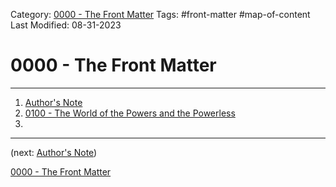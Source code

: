 Category: [0000 - The Front Matter](0000%20-%20The%20Front%20Matter/0000%20-%20The%20Front%20Matter.md)
Tags: #front-matter #map-of-content 
Last Modified: 08-31-2023
# 0000 - The Front Matter

****

1. [Author's Note](0000%20-%20The%20Front%20Matter/Author%27s%20Note.md)
2. [0100 - The World of the Powers and the Powerless](0100%20-%20The%20World%20of%20the%20Powers%20and%20the%20Powerless/0100%20-%20The%20World%20of%20the%20Powers%20and%20the%20Powerless.md)
3. 
****

(next: [Author's Note](0000%20-%20The%20Front%20Matter/Author%27s%20Note.md))

[0000 - The Front Matter](0000%20-%20The%20Front%20Matter/0000%20-%20The%20Front%20Matter.md)
